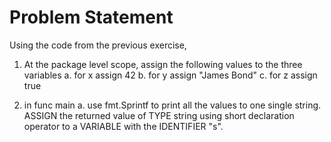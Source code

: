 # Problem Statement

Using the code from the previous exercise,
1. At the package level scope, assign the following values to the three variables
    a. for x assign 42
    b. for y assign "James Bond"
    c. for z assign true

2. in func main
    a. use fmt.Sprintf to print all the values to one single string. ASSIGN the returned value of TYPE string using short declaration operator to a VARIABLE with the IDENTIFIER "s".